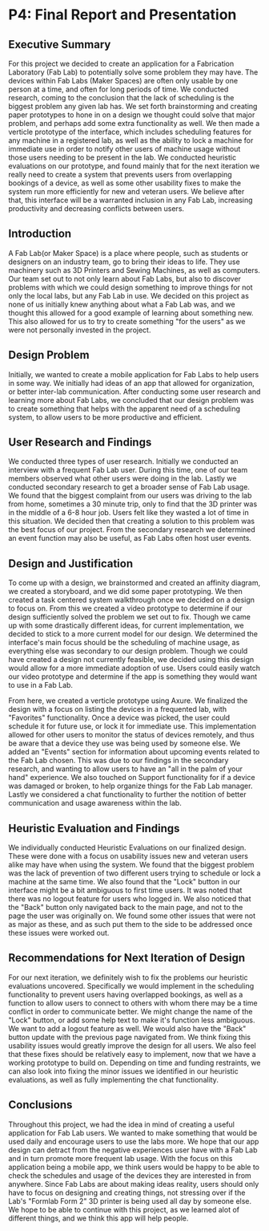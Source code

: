 # P4: Final Report and Presentation

## Executive Summary

For this project we decided to create an application for a Fabrication Laboratory (Fab Lab) to potentially solve some problem they may have.  The devices within Fab Labs (Maker Spaces) are often only usable by one person at a time, and often for long periods of time.  We conducted research, coming to the conclusion that the lack of scheduling is the biggest problem any given lab has.  We set forth brainstorming and creating paper prototypes to hone in on a design we thought could solve that major problem, and perhaps add some extra functionality as well.  We then made a verticle prototype of the interface, which includes scheduling features for any machine in a registered lab, as well as the ability to lock a machine for immediate use in order to notify other users of machine usage without those users needing to be present in the lab. We conducted heuristic evaluations on our prototype, and found mainly that for the next iteration we really need to create a system that prevents users from overlapping bookings of a device, as well as some other usability fixes to make the system run more efficiently for new and veteran users.  We believe after that, this interface will be a warranted inclusion in any Fab Lab, increasing productivity and decreasing conflicts between users.

## Introduction

A Fab Lab(or Maker Space) is a place where people, such as students or designers on an industry team, go to bring their ideas to life.  They use machinery such as 3D Printers and Sewing Machines, as well as computers.  Our team set out to not only learn about Fab Labs, but also to discover problems with which we could design something to improve things for not only the local labs, but any Fab Lab in use.  We decided on this project as none of us initially knew anything about what a Fab Lab was, and we thought this allowed for a good example of learning about something new.  This also allowed for us to try to create something "for the users" as we were not personally invested in the project.

## Design Problem

Initially, we wanted to create a mobile application for Fab Labs to help users in some way.  We initially had ideas of an app that allowed for organization, or better inter-lab communication.  After conducting some user research and learning more about Fab Labs, we concluded that our design problem was to create something that helps with the apparent need of a scheduling system, to allow users to be more productive and efficient.

## User Research and Findings

We conducted three types of user research.  Initially we conducted an interview with a frequent Fab Lab user.  During this time, one of our team members observed what other users were doing in the lab.  Lastly we conducted secondary research to get a broader sense of Fab Lab usage.  We found that the biggest complaint from our users was driving to the lab from home, sometimes a 30 minute trip, only to find that the 3D printer was in the middle of a 6-8 hour job.  Users felt like they wasted a lot of time in this situation.  We decided then that creating a solution to this problem was the best focus of our project.  From the secondary research we determined an event function may also be useful, as Fab Labs often host user events.

## Design and Justification

To come up with a design, we brainstormed and created an affinity diagram, we created a storyboard, and we did some paper prototyping. We then created a task centered system walkthrough once we decided on a design to focus on. From this we created a video prototype to determine if our design sufficiently solved the problem we set out to fix.  Though we came up with some drastically different ideas, for current implementation, we decided to stick to a more current model for our design.  We determined the interface's main focus should be the scheduling of machine usage, as everything else was secondary to our design problem. Though we could have created a design not currently feasible, we decided using this design would allow for a more immediate adoption of use.  Users could easily watch our video prototype and determine if the app is something they would want to use in a Fab Lab.  
 
 From here, we created a verticle prototype using Axure.  We finalized the design with a focus on listing the devices in a frequented lab, with "Favorites" functionality.  Once a device was picked, the user could schedule it for future use, or lock it for immediate use.  This implementation allowed for other users to monitor the status of devices remotely, and thus be aware that a device they use was being used by someone else.  We added an "Events" section for information about upcoming events related to the Fab Lab chosen. This was due to our findings in the secondary research, and wanting to allow users to have an "all in the palm of your hand" experience.  We also touched on Support functionality for if a device was damaged or broken, to help organize things for the Fab Lab manager.  Lastly we considered a chat functionality to further the notition of better communication and usage awareness within the lab.  

## Heuristic Evaluation and Findings

We individually conducted Heuristic Evaluations on our finalized design. These were done with a focus on usability issues new and veteran users alike may have when using the system.  We found that the biggest problem was the lack of prevention of two different users trying to schedule or lock a machine at the same time. We also found that the "Lock" button in our interface might be a bit ambiguous to first time users. It was noted that there was no logout feature for users who logged in.  We also noticed that the "Back" button only navigated back to the main page, and not to the page the user was originally on.  We found some other issues that were not as major as these, and as such put them to the side to be addressed once these issues were worked out.

## Recommendations for Next Iteration of Design

For our next iteration, we definitely wish to fix the problems our heuristic evaluations uncovered.  Specifically we would implement in the scheduling functionality to prevent users having overlapped bookings, as well as a function to allow users to connect to others with whom there may be a time conflict in order to communicate better. We might change the name of the "Lock" button, or add some help text to make it's function less ambiguous. We want to add a logout feature as well.  We would also have the "Back" button update with the previous page navigated from.  We think fixing this usability issues would greatly improve the design for all users.  We also feel that these fixes should be relatively easy to implement, now that we have a working prototype to build on.  Depending on time and funding restraints, we can also look into fixing the minor issues we identified in our heuristic evaluations, as well as fully implementing the chat functionality.

## Conclusions

Throughout this project, we had the idea in mind of creating a useful application for Fab Lab users.  We wanted to make something that would be used daily and encourage users to use the labs more.  We hope that our app design can detract from the negative experiences user have with a Fab Lab and in turn promote more frequent lab usage.  With the focus on this application being a mobile app, we think users would be happy to be able to check the schedules and usage of the devices they are interested in from anywhere.  Since Fab Labs are about making ideas reality, users should only have to focus on designing and creating things, not stressing over if the Lab's "Formlab Form 2" 3D printer is being used all day by someone else.  We hope to be able to continue with this project, as we learned alot of different things, and we think this app will help people.
